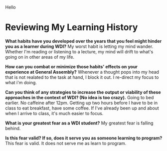 

Hello

# Reviewing My Learning History


**What habits have you developed over the years that you feel might hinder you as a learner during WDI?**
My worst habit is letting my mind wander. Whether I'm reading or listening to a lecture, my mind will drift to what's going on in other areas of my life.




**How can you combat or minimize those habits' effects on your experience at General Assembly?**
Whenever a thought pops into my head that is not realated to the task at hand, I block it out. I re-direct my focus to what i'm doing.



**Can you think of any strategies to increase the output or viability of these approaches in the context of WDI? (No idea is too crazy).**
Going to bed earlier. No caffeine after 12pm. Getting up two hours before I have to be in class to eat breakfast, have some coffee. If I've already been up and about when I arrive to class, it's much easier to focus.


**What is your greatest fear as a WDI student?**
My greatest fear is falling behind.

**Is this fear valid? If so, does it serve you as someone learning to program?**
This fear is valid. It does not serve me as learn to program.
